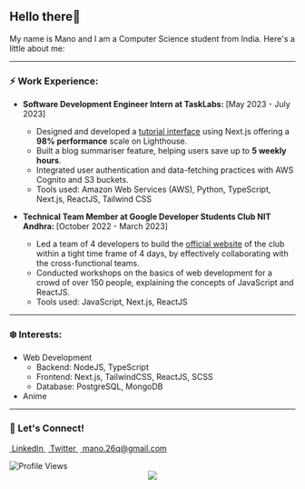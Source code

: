 ## Hello there👋

My name is Mano and I am a Computer Science student from India. Here's a little about me:

---

### ⚡ Work Experience:

- <strong>Software Development Engineer Intern at TaskLabs: </strong> [May 2023 - July 2023]
  - Designed and developed a <a href="https://quicktask.app/" target="_blank">tutorial interface</a> using Next.js offering a <strong>98% performance</strong> scale on Lighthouse.
  - Built a blog summariser feature, helping users save up to <strong>5 weekly hours</strong>.
  - Integrated user authentication and data-fetching practices with AWS Cognito and S3 buckets.
  - Tools used: Amazon Web Services (AWS), Python, TypeScript, Next.js, ReactJS, Tailwind CSS

- <strong>Technical Team Member at Google Developer Students Club NIT Andhra: </strong>[October 2022 - March 2023]
  - Led a team of 4 developers to build the <a href="https://gdsc-nitandhra.vercel.app/" target="_blank">official website</a> of the club within a tight time frame of 4 days, by effectively collaborating with the cross-functional teams.
  - Conducted workshops on the basics of web development for a crowd of over 150 people, explaining the concepts of JavaScript and ReactJS.
  - Tools used: JavaScript, Next.js, ReactJS
    
---

### ❄️ Interests: 

- Web Development
  - Backend: NodeJS, TypeScript
  - Frontend: Next.js, TailwindCSS, ReactJS, SCSS
  - Database: PostgreSQL, MongoDB
- Anime

---

### 📧 Let's Connect!

<a href="https://www.linkedin.com/in/wmano/" rel=noreferrer target="_blank">&nbsp;LinkedIn&nbsp;</a>
<a href="https://twitter.com/mano__08" rel=noreferrer target="_blank">&nbsp;Twitter&nbsp;</a>
<a href="mailto:mano.26q@gmail.com" rel=noreferrer target="_blank">&nbsp;mano.26q@gmail.com&nbsp;</a>


<!-- <a href="https://www.buymeacoffee.com/mano26" rel=noreferrer target="_blank">buy me a coffee</a> -->

<img alt="Profile Views" src="https://komarev.com/ghpvc/?username=Mano-08&color=brightgreen&label=Profile+Views" />
<div align="center">
  <a href="https://holopin.io/mano26"><img src="https://holopin.me/@mano26" /></a>
</div>
